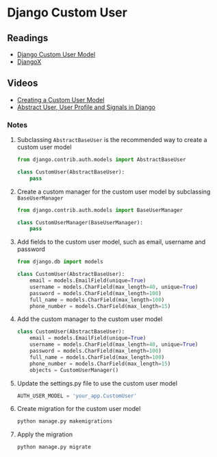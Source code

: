 # Django Custom User

## Readings

* [Django Custom User Model](https://learndjango.com/tutorials/django-custom-user-model)
* [DjangoX](https://github.com/wsvincent/djangox)

## Videos

* [Creating a Custom User Model](https://www.youtube.com/watch?v=eCeRC7E8Z7Y&t=59s)
* [Abstract User, User Profile and Signals in Django](https://www.youtube.com/watch?v=EudKs1HPUfE)

### Notes

1. Subclassing `AbstractBaseUser` is the recommended way to create a custom user model

    ```py
    from django.contrib.auth.models import AbstractBaseUser

    class CustomUser(AbstractBaseUser):
        pass
    ```

2. Create a custom manager for the custom user model by subclassing `BaseUserManager`

    ```py
    from django.contrib.auth.models import BaseUserManager

    class CustomUserManager(BaseUserManager):
        pass
    ```

3. Add fields to the custom user model, such as email, username and password

    ```py
    from django.db import models

    class CustomUser(AbstractBaseUser):
        email = models.EmailField(unique=True)
        username = models.CharField(max_length=40, unique=True)
        password = models.CharField(max_length=100)
        full_name = models.CharField(max_length=100)
        phone_number = models.CharField(max_length=15)
    ```

4. Add the custom manager to the custom user model

    ```py
    class CustomUser(AbstractBaseUser):
        email = models.EmailField(unique=True)
        username = models.CharField(max_length=40, unique=True)
        password = models.CharField(max_length=100)
        full_name = models.CharField(max_length=100)
        phone_number = models.CharField(max_length=15)
        objects = CustomUserManager()
    ```

5. Update the settings.py file to use the custom user model

    ```py
    AUTH_USER_MODEL = 'your_app.CustomUser'
    ```

6. Create migration for the custom user model

    ```py
    python manage.py makemigrations
    ```

7. Apply the migration

    ```py
    python manage.py migrate
    ```
